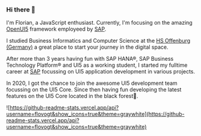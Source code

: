 ### Hi there 🐜
I'm Florian, a JavaScript enthusiast. Currently, I'm focusing on the amazing [OpenUI5](https://github.com/SAP/openui5) framework employeed by [SAP](https://github.com/SAP).

I studied Business Informatics and Computer Science at the [HS Offenburg (Germany)](https://www.hs-offenburg.de//) a great place to start your journey in the digital space.

After more than 3 years having fun with SAP HANA®, SAP Business Technology Platform® and UI5 as a working student, I started my fulltime career at [SAP](https://github.com/SAP) focussing on UI5 application development in various projects. 

In 2020, I got the chance to join the awesome UI5 development team focussing on the UI5 Core. Since then having fun developing the latest features on the UI5 Core located in the black forest🌲.

![https://github-readme-stats.vercel.app/api?username=flovogt&show_icons=true&theme=graywhite](https://github-readme-stats.vercel.app/api?username=flovogt&show_icons=true&theme=graywhite)
